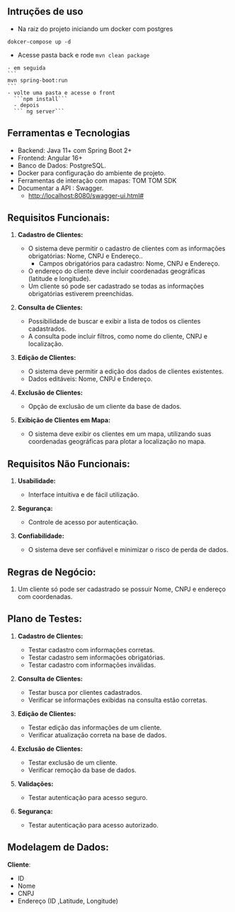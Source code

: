 ## Intruções de uso
   - Na raiz do projeto iniciando um docker com postgres
   ```
   dokcer-compose up -d 
   ```
   - Acesse pasta back e rode
    ```
    mvn clean package 
    ```

    - em seguida 
    ```
    mvn spring-boot:run
    ```
    - volte uma pasta e acesse o front
      ```npm install```
      - depois 
      ``` ng server```
## Ferramentas e Tecnologias
  - Backend: Java 11+ com Spring Boot 2+
  - Frontend: Angular 16+
  - Banco de Dados: PostgreSQL.
  - Docker para configuração do ambiente de projeto.
  - Ferramentas de interação com mapas:  TOM TOM SDK
  - Documentar a API : Swagger.
      - <http://localhost:8080/swagger-ui.html#>

## Requisitos Funcionais:

1. **Cadastro de Clientes:**
   - O sistema deve permitir o cadastro de clientes com as informações obrigatórias: Nome, CNPJ e Endereço..
     - Campos obrigatórios para cadastro: Nome, CNPJ e Endereço.
   - O endereço do cliente deve incluir coordenadas geográficas (latitude e longitude).
   - Um cliente só pode ser cadastrado se todas as informações obrigatórias estiverem preenchidas.

2. **Consulta de Clientes:**
   - Possibilidade de buscar e exibir a lista de todos os clientes cadastrados.
   - A consulta pode incluir filtros, como nome do cliente, CNPJ e localização.

3. **Edição de Clientes:**
   - O sistema deve permitir a edição dos dados de clientes existentes.
   - Dados editáveis: Nome, CNPJ e Endereço.

4. **Exclusão de Clientes:**
   - Opção de exclusão de um cliente da base de dados.

5. **Exibição de Clientes em Mapa:**
    - O sistema deve exibir os clientes em um mapa, utilizando suas coordenadas geográficas para plotar a localização no mapa.

## Requisitos Não Funcionais:

1. **Usabilidade:**
   - Interface intuitiva e de fácil utilização.

2. **Segurança:**
   - Controle de acesso por autenticação.
  
3. **Confiabilidade:**

   - O sistema deve ser confiável e minimizar o risco de perda de dados.



## Regras de Negócio:

1. Um cliente só pode ser cadastrado se possuir Nome, CNPJ e endereço com coordenadas.

   

## Plano de Testes:

1. **Cadastro de Clientes:**
   - Testar cadastro com informações corretas.
   - Testar cadastro sem informações obrigatórias.
   - Testar cadastro com informações inválidas.

2. **Consulta de Clientes:**
   - Testar busca por clientes cadastrados.
   - Verificar se informações exibidas na consulta estão corretas.

3. **Edição de Clientes:**
   - Testar edição das informações de um cliente.
   - Verificar atualização correta na base de dados.

4. **Exclusão de Clientes:**
   - Testar exclusão de um cliente.
   - Verificar remoção da base de dados.

6. **Validações:**
   - Testar autenticação para acesso seguro.

7. **Segurança:**
   - Testar autenticação para acesso autorizado.

## Modelagem de Dados:
**Cliente**:
  - ID
  - Nome
  - CNPJ
  - Endereço (ID ,Latitude, Longitude)


